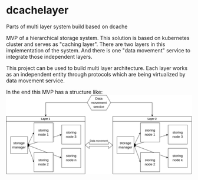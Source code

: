 # dcachelayer
Parts of multi layer system build based on dcache

MVP of a hierarchical storage system. This solution is based on kubernetes cluster and serves as "caching layer". There are two layers in this implementation of the system. And there is one "data movement" service to integrate those independent layers. 

This project can be used to build multi layer architecture. Each layer works as an independent entity through protocols which are being virtualized by data movement service.

In the end this MVP has a structure like:
![alt text](system_store.png)